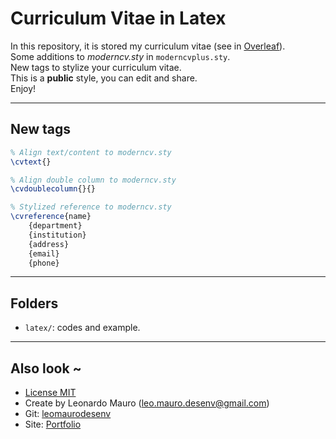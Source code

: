 # Curriculum Vitae in Latex #
   
In this repository, it is stored my curriculum vitae (see in [Overleaf](https://www.overleaf.com/read/mdywzrfcnnwk)).   
Some additions to *moderncv.sty* in `moderncvplus.sty`.    
New tags to stylize your curriculum vitae.    
This is a **public** style, you can edit and share.    
Enjoy!        
   
___   
   
## New tags ##

```tex
% Align text/content to moderncv.sty
\cvtext{}

% Align double column to moderncv.sty
\cvdoublecolumn{}{}

% Stylized reference to moderncv.sty
\cvreference{name}
    {department}
    {institution}
    {address}
    {email}
    {phone}

```   
   
___   
   
## Folders ##
   
* `latex/`: codes and example.   
   
___   
   
## Also look ~  	
* [License MIT](https://opensource.org/licenses/MIT)
* Create by Leonardo Mauro (leo.mauro.desenv@gmail.com)
* Git: [leomaurodesenv](https://github.com/leomaurodesenv/)
* Site: [Portfolio](http://leonardomauro.com/portfolio/)
